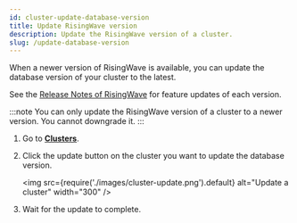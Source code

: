 ```yaml
---
id: cluster-update-database-version
title: Update RisingWave version
description: Update the RisingWave version of a cluster.
slug: /update-database-version
---
```


When a newer version of RisingWave is available, you can update the database version of your cluster to the latest.

See the [Release Notes of RisingWave](https://docs.risingwave.com/docs/current/release-notes/) for feature updates of each version.

:::note
You can only update the RisingWave version of a cluster to a newer version. You cannot downgrade it.
:::

1. Go to [**Clusters**](https://risingwave.cloud/clusters/).

2. Click the update button on the cluster you want to update the database version.

   <img
   src={require('./images/cluster-update.png').default}
   alt="Update a cluster"
   width="300"
   />

3. Wait for the update to complete.
